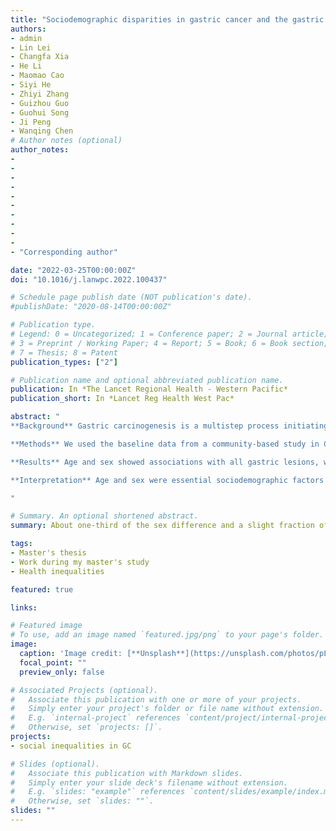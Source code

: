 ```yaml
---
title: "Sociodemographic disparities in gastric cancer and the gastric precancerous cascade: A population-based study"
authors:
- admin
- Lin Lei
- Changfa Xia
- He Li
- Maomao Cao
- Siyi He
- Zhiyi Zhang
- Guizhou Guo
- Guohui Song
- Ji Peng
- Wanqing Chen 
# Author notes (optional)
author_notes:
- 
- 
- 
- 
-
-
-
-
-
-
- "Corresponding author"

date: "2022-03-25T00:00:00Z"
doi: "10.1016/j.lanwpc.2022.100437"

# Schedule page publish date (NOT publication's date).
#publishDate: "2020-08-14T00:00:00Z"

# Publication type.
# Legend: 0 = Uncategorized; 1 = Conference paper; 2 = Journal article;
# 3 = Preprint / Working Paper; 4 = Report; 5 = Book; 6 = Book section;
# 7 = Thesis; 8 = Patent
publication_types: ["2"]

# Publication name and optional abbreviated publication name.
publication: In *The Lancet Regional Health - Western Pacific*
publication_short: In *Lancet Reg Health West Pac*

abstract: "
**Background** Gastric carcinogenesis is a multistep process initiating with chronic gastritis and progressing through atrophy, intestinal metaplasia, and dysplasia to carcinoma. This study aims to comprehensively investigate sociodemographic disparities in each stage of gastric carcinogenesis and estimate to what extent the inequalities could be ascribed to risk factors of gastric cancer (GC).

**Methods** We used the baseline data from a community-based study in China's high-risk areas, totalling 27094 participants. Gastric mucosa status was ascertained by endoscopy and biopsies. An overall socioeconomic status (SES) variable was generated by latent class analysis. We calculated relative risks (RRs) and 95% confidence intervals (CIs) using modified Poisson regression to assess associations of sociodemographic factors with each cascade stage. We estimated the percentage of the excess risk for neoplastic lesions among vulnerable populations that can be explained by established risk factors.

**Results** Age and sex showed associations with all gastric lesions, whose RRs increased with lesion progressing. Compared with individuals without schooling, the RRs of neoplastic lesions for people with primary, secondary, and post-secondary education were 0·86 (95% CI 0·76-0·97), 1·00 (95% CI 0·88-1·13), and 0·70 (95% CI 0·47-1·03), respectively. Participants with medium SES had a lower risk of neoplastic lesions than people in the low SES group (RR 0·83, 95% CI 0·74-0·93). GC risk factors could explain 33·6% of the excess risk of neoplastic lesions among men and a small proportion of the disparities among SES groups.

**Interpretation** Age and sex were essential sociodemographic factors for GC and precursor diseases. Individuals with low educational levels or SES were more likely to have neoplastic lesions. About one-third of the sex difference and a slight fraction of the socioeconomic inequalities could be attributed to included risk factors.

"

# Summary. An optional shortened abstract.
summary: About one-third of the sex difference and a slight fraction of the socioeconomic inequalities could be attributed to included risk factors.

tags:
- Master's thesis
- Work during my master's study 
- Health inequalities

featured: true

links:

# Featured image
# To use, add an image named `featured.jpg/png` to your page's folder. 
image:
  caption: 'Image credit: [**Unsplash**](https://unsplash.com/photos/pLCdAaMFLTE)'
  focal_point: ""
  preview_only: false

# Associated Projects (optional).
#   Associate this publication with one or more of your projects.
#   Simply enter your project's folder or file name without extension.
#   E.g. `internal-project` references `content/project/internal-project/index.md`.
#   Otherwise, set `projects: []`.
projects:
- social inequalities in GC

# Slides (optional).
#   Associate this publication with Markdown slides.
#   Simply enter your slide deck's filename without extension.
#   E.g. `slides: "example"` references `content/slides/example/index.md`.
#   Otherwise, set `slides: ""`.
slides: ""
---
```

